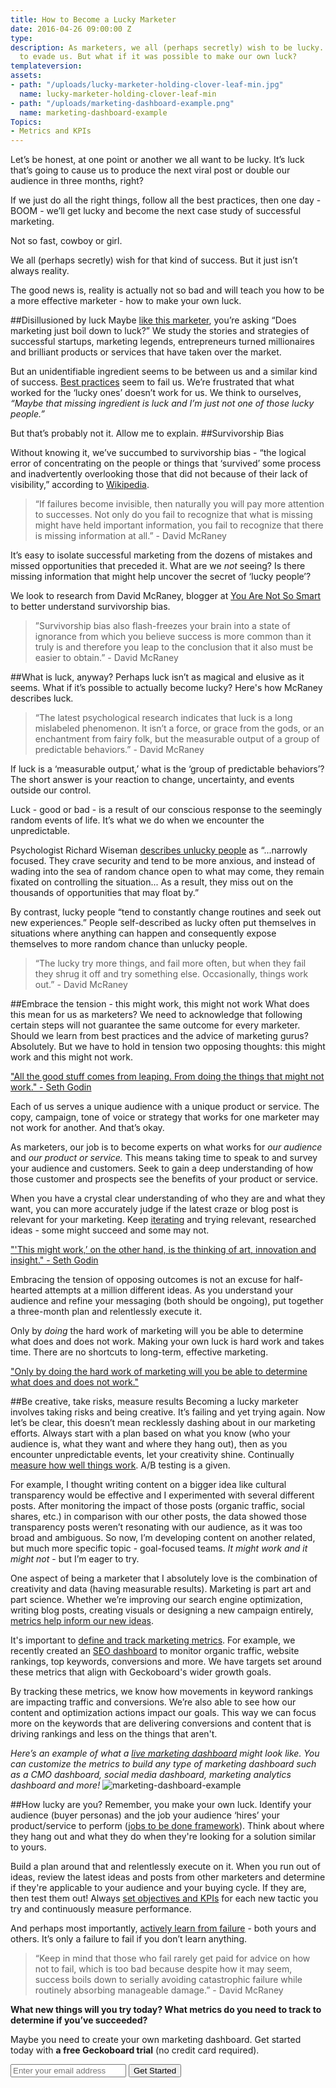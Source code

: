 ```yaml
---
title: How to Become a Lucky Marketer
date: 2016-04-26 09:00:00 Z
type: 
description: As marketers, we all (perhaps secretly) wish to be lucky. Sadly, it seems
  to evade us. But what if it was possible to make our own luck?
templateversion: 
assets:
- path: "/uploads/lucky-marketer-holding-clover-leaf-min.jpg"
  name: lucky-marketer-holding-clover-leaf-min
- path: "/uploads/marketing-dashboard-example.png"
  name: marketing-dashboard-example
Topics:
- Metrics and KPIs
---
```


Let’s be honest, at one point or another we all want to be lucky. It’s luck that’s going to cause us to produce the next viral post or double our audience in three months, right? 

If we just do all the right things, follow all the best practices, then one day - BOOM - we’ll get lucky and become the next case study of successful marketing. 

Not so fast, cowboy or girl. 

We all (perhaps secretly) wish for that kind of success. But it just isn’t always reality. 

The good news is, reality is actually not so bad and will teach you how to be a more effective marketer - how to make your own luck. 

##Disillusioned by luck
Maybe <a href="https://inbound.org/discuss/does-marketing-just-boil-down-to-luck" target="_blank">like this marketer</a>, you’re asking “Does marketing just boil down to luck?” We study the stories and strategies of successful startups, marketing legends, entrepreneurs turned millionaires and brilliant products or services that have taken over the market. 

But an unidentifiable ingredient seems to be between us and a similar kind of success. <a href="http://blog.invisionapp.com/mediocrity-best-practices/" target="_blank">Best practices</a> seem to fail us. We’re frustrated that what worked for the ‘lucky ones’ doesn’t work for us. We think to ourselves, *“Maybe that missing ingredient is luck and I’m just not one of those lucky people.”*

But that’s probably not it. Allow me to explain. 
##Survivorship Bias

Without knowing it, we’ve succumbed to survivorship bias - “the logical error of concentrating on the people or things that ‘survived’ some process and inadvertently overlooking those that did not because of their lack of visibility,” according to <a href="https://en.wikipedia.org/wiki/Survivorship_bias" target="_blank">Wikipedia</a>.

>“If failures become invisible, then naturally you will pay more attention to successes. Not only do you fail to recognize that what is missing might have held important information, you fail to recognize that there is missing information at all.” - David McRaney

It’s easy to isolate successful marketing from the dozens of mistakes and missed opportunities that preceded it. What are we *not* seeing? Is there missing information that might help uncover the secret of ‘lucky people’?

We look to research from David McRaney, blogger at <a href="https://youarenotsosmart.com/2013/05/23/survivorship-bias/" target="_blank">You Are Not So Smart</a> to better understand survivorship bias.

>”Survivorship bias also flash-freezes your brain into a state of ignorance from which you believe success is more common than it truly is and therefore you leap to the conclusion that it also must be easier to obtain.” - David McRaney

##What is luck, anyway?
Perhaps luck isn’t as magical and elusive as it seems. What if it’s possible to actually become lucky? Here's how McRaney describes luck. 

>“The latest psychological research indicates that luck is a long mislabeled phenomenon. It isn’t a force, or grace from the gods, or an enchantment from fairy folk, but the measurable output of a group of predictable behaviors.” - David McRaney

If luck is a ‘measurable output,’ what is the ‘group of predictable behaviors’? The short answer is your reaction to change, uncertainty, and events outside our control.

Luck - good or bad - is a result of our conscious response to the seemingly random events of life. It’s what we do when we encounter the unpredictable.

Psychologist Richard Wiseman <a href="https://youarenotsosmart.com/2013/05/23/survivorship-bias/" target="_blank">describes unlucky people</a> as “...narrowly focused. They crave security and tend to be more anxious, and instead of wading into the sea of random chance open to what may come, they remain fixated on controlling the situation... As a result, they miss out on the thousands of opportunities that may float by.”

By contrast, lucky people “tend to constantly change routines and seek out new experiences.” People self-described as lucky often put themselves in situations where anything can happen and consequently expose themselves to more random chance than unlucky people. 

>“The lucky try more things, and fail more often, but when they fail they shrug it off and try something else. Occasionally, things work out.” - David McRaney

##Embrace the tension - this might work, this might not work
What does this mean for us as marketers? We need to acknowledge that following certain steps will not guarantee the same outcome for every marketer. Should we learn from best practices and the advice of marketing gurus? Absolutely. But we have to hold in tension two opposing thoughts: this might work and this might not work. 

<a href="https://twitter.com/intent/tweet?text=%22All the good stuff comes from leaping. From doing the things that might not work.%22 - @ThisisSethsBlog http://bit.ly/1Wmcboq %7C @geckoboard;source=webclient" target="_blank" alt="Share this quote" title="Share this quote" class="blockquote-shareable">
<span class="blockquote-shareable-quote">"All the good stuff comes from leaping. From doing the things that might not work." - Seth Godin
</span>
<span class="blockquote-shareable-button"><i class="blockquote-shareable-button-inner"></i></span>
</a>

Each of us serves a unique audience with a unique product or service. The copy, campaign, tone of voice or strategy that works for one marketer may not work for another. And that’s okay. 

As marketers, our job is to become experts on what works for *our audience* and *our product or service.* This means taking time to speak to and survey your audience and customers. Seek to gain a deep understanding of how those customer and prospects see the benefits of your product or service. 

When you have a crystal clear understanding of who they are and what they want, you can more accurately judge if the latest craze or blog post is relevant for your marketing. Keep <a href="https://www.geckoboard.com/blog/how-to-use-iterative-design-to-keep-your-dashboard-relevant" target="_blank">iterating</a> and trying relevant, researched ideas - some might succeed and some may not.

<a href="https://twitter.com/intent/tweet?text=%22'This might work’ is the thinking of art, innovation and insight.%22 - @ThisisSethsBlog http://bit.ly/1Wmcboq via @geckoboard;source=webclient" target="_blank" alt="Share this quote" title="Share this quote" class="blockquote-shareable">
<span class="blockquote-shareable-quote">"'This might work,’ on the other hand, is the thinking of art, innovation and insight." - Seth Godin
</span>
<span class="blockquote-shareable-button"><i class="blockquote-shareable-button-inner"></i></span>
</a>

Embracing the tension of opposing outcomes is not an excuse for half-hearted attempts at a million different ideas. As you understand your audience and refine your messaging (both should be ongoing), put together a three-month plan and relentlessly execute it. 

Only by *doing* the hard work of marketing will you be able to determine what does and does not work. Making your own luck is hard work and takes time. There are no shortcuts to long-term, effective marketing.

<a href="https://twitter.com/intent/tweet?text=%22Only by doing the hard work of marketing will you be able to determine what does and doesn't work.%22 - @geckoboard http://bit.ly/1Wmcboq ;source=webclient" target="_blank" alt="Share this quote" title="Share this quote" class="blockquote-shareable">
<span class="blockquote-shareable-quote">"Only by doing the hard work of marketing will you be able to determine what does and does not work."
</span>
<span class="blockquote-shareable-button"><i class="blockquote-shareable-button-inner"></i></span>
</a>

##Be creative, take risks, measure results
Becoming a lucky marketer involves taking risks and being creative. It’s failing and yet trying again. Now let’s be clear, this doesn’t mean recklessly dashing about in our marketing efforts. Always start with a plan based on what you know (who your audience is, what they want and where they hang out), then as you encounter unpredictable events, let your creativity shine. Continually <a href="https://www.geckoboard.com/blog/defining-kpis-how-to-choose-metrics-that-inspire-action" target="_blank">measure how well things work</a>. A/B testing is a given.

For example, I thought writing content on a bigger idea like cultural transparency would be effective and I experimented with several different posts. After monitoring the impact of those posts (organic traffic, social shares, etc.) in comparison with our other posts, the data showed those transparency posts weren’t resonating with our audience, as it was too broad and ambiguous. So now, I’m developing content on another related, but much more specific topic - goal-focused teams. *It might work and it might not* - but I’m eager to try.

One aspect of being a marketer that I absolutely love is the combination of creativity and data (having measurable results). Marketing is part art and part science. Whether we’re improving our search engine optimization, writing blog posts, creating visuals or designing a new campaign entirely, <a href="http://www.geckoboard.com/blog/interview-with-a-startup-co-founder-how-tracking-kpis-could-have-saved-layervault" target="_blank">metrics help inform our new ideas</a>.

It's important to <a href="https://www.geckoboard.com/blog/top-3-essential-metrics-every-content-marketer-should-track" target="_blank">define and track marketing metrics</a>. For example, we recently created an <a href="https://www.geckoboard.com/learn/dashboard-examples/" target="_blank">SEO dashboard</a> to monitor organic traffic, website rankings, top keywords, conversions and more. We have targets set around these metrics that align with Geckoboard's wider growth goals. 

By tracking these metrics, we know how movements in keyword rankings are impacting traffic and conversions. We’re also able to see how our content and optimization actions impact our goals. This way we can focus more on the keywords that are delivering conversions and content that is driving rankings and less on the things that aren't.

*Here’s an example of what a <a href="https://demo.geckoboard.com/dashboards/2A87FA7656868037?_ga=1.177532005.1986896740.1452008625" target="_blank">live marketing dashboard</a> might look like. You can customize the metrics to build any type of marketing dashboard such as a CMO dashboard, social media dashboard, marketing analytics dashboard and more!* 
![marketing-dashboard-example](/uploads/marketing-dashboard-example.png)

##How lucky are you?
Remember, you make your own luck. Identify your audience (buyer personas) and the job your audience ‘hires’ your product/service to perform (<a href="http://jobstobedone.info/" target="_blank">jobs to be done framework</a>). Think about where they hang out and what they do when they're looking for a solution similar to yours. 

Build a plan around that and relentlessly execute on it. When you run out of ideas, review the latest ideas and posts from other marketers and determine if they're applicable to your audience and your buying cycle. If they are, then test them out! Always <a href="https://www.geckoboard.com/blog/benchmarks-how-to-set-challenging-but-realistic-business-goals" target="_blank">set objectives and KPIs</a> for each new tactic you try and continuously measure performance.

And perhaps most importantly, <a href="http://www.geckoboard.com/blog/interview-with-a-startup-co-founder-how-tracking-kpis-could-have-saved-layervault" target="_blank">actively learn from failure</a> - both yours and others. It’s only a failure to fail if you don’t learn anything.

>“Keep in mind that those who fail rarely get paid for advice on how not to fail, which is too bad because despite how it may seem, success boils down to serially avoiding catastrophic failure while routinely absorbing manageable damage.” - David McRaney

**What new things will you try today? What metrics do you need to track to determine if you’ve succeeded?** 

Maybe you need to create your own marketing dashboard. Get started today with **a free Geckoboard trial** (no credit card required).

<form action="/try-geckoboard/" method="get" class="inline__signup-form">
<input type="email" name="email" placeholder="Enter your email address">
<button class="btn">Get Started</button>
</form>

